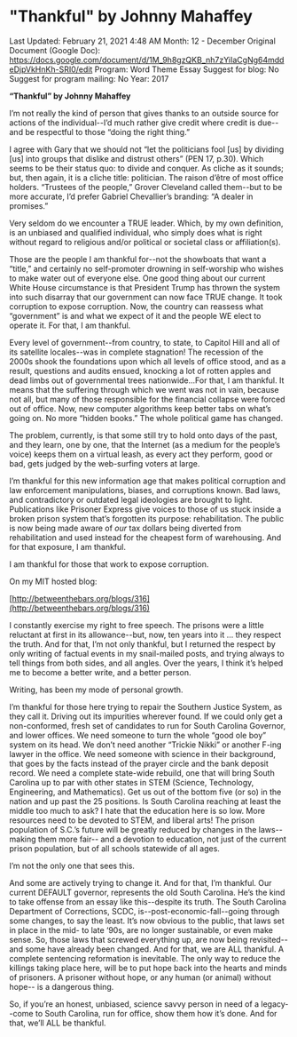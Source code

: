 # "Thankful" by Johnny Mahaffey

Last Updated: February 21, 2021 4:48 AM
Month: 12 - December
Original Document (Google Doc): https://docs.google.com/document/d/1M_9h8gzQKB_nh7zYiIaCgNg64mddeDjpVkHnKh-SRI0/edit
Program: Word Theme Essay
Suggest for blog: No
Suggest for program mailing: No
Year: 2017

**“Thankful” by Johnny Mahaffey**

I’m not really the kind of person that gives thanks to an outside source for actions of the individual--I’d much rather give credit where credit is due--and be respectful to those “doing the right thing.”

I agree with Gary that we should not “let the politicians fool [us] by dividing [us] into groups that dislike and distrust others” (PEN 17, p.30). Which seems to be their status quo: to divide and conquer. As cliche as it sounds; but, then again, it is a cliche title: politician. The raison d’être of most office holders. “Trustees of the people,” Grover Cleveland called them--but to be more accurate, I’d prefer Gabriel Chevallier’s branding: “A dealer in promises.”

Very seldom do we encounter a TRUE leader. Which, by my own definition, is an unbiased and qualified individual, who simply does what is right without regard to religious and/or political or societal class or affiliation(s).

Those are the people I am thankful for--not the showboats that want a “title,” and certainly no self-promoter drowning in self-worship who wishes to make water out of everyone else. One good thing about our current White House circumstance is that President Trump has thrown the system into such disarray that our government can now face TRUE change. It took corruption to expose corruption. Now, the country can reassess what “government” is and what we expect of it and the people WE elect to operate it. For that, I am thankful.

Every level of government--from country, to state, to Capitol Hill and all of its satellite locales--was in complete stagnation! The recession of the 2000s shook the foundations upon which all levels of office stood, and as a result, questions and audits ensued, knocking a lot of rotten apples and dead limbs out of governmental trees nationwide...For that, I am thankful. It means that the suffering through which we went was not in vain, because not all, but many of those responsible for the financial collapse were forced out of office. Now, new computer algorithms keep better tabs on what’s going on. No more “hidden books.” The whole political game has changed.

The problem, currently, is that some still try to hold onto days of the past, and they learn, one by one, that the Internet (as a medium for the people’s voice) keeps them on a virtual leash, as every act they perform, good or bad, gets judged by the web-surfing voters at large.

I’m thankful for this new information age that makes political corruption and law enforcement manipulations, biases, and corruptions known. Bad laws, and contradictory or outdated legal ideologies are brought to light. Publications like Prisoner Express give voices to those of us stuck inside a broken prison system that’s forgotten its purpose: rehabilitation. The public is now being made aware of *our* tax dollars being diverted from rehabilitation and used instead for the cheapest form of warehousing. And for that exposure, I am thankful.

I am thankful for those that work to expose corruption.

On my MIT hosted blog:

[http://betweenthebars.org/blogs/316](http://betweenthebars.org/blogs/316)

I constantly exercise my right to free speech. The prisons were a little reluctant at first in its allowance--but, now, ten years into it … they respect the truth. And for that, I’m not only thankful, but I returned the respect by only writing of factual events in my snail-mailed posts, and trying always to tell things from both sides, and all angles. Over the years, I think it’s helped me to become a better write, and a better person.

Writing, has been my mode of personal growth.

I’m thankful for those here trying to repair the Southern Justice System, as they call it. Driving out its impurities wherever found. If we could only get a non-conformed, fresh set of candidates to run for South Carolina Governor, and lower offices. We need someone to turn the whole “good ole boy” system on its head. We don’t need another “Trickie Nikki” or another F-ing lawyer in the office. We need someone with science in their background, that goes by the facts instead of the prayer circle and the bank deposit record. We need a complete state-wide rebuild, one that will bring South Carolina up to par with other states in STEM (Science, Technology, Engineering, and Mathematics). Get us out of the bottom five (or so) in the nation and up past the 25 positions. Is South Carolina reaching at least the middle too much to ask? I hate that the education here is so low. More resources need to be devoted to STEM, and liberal arts! The prison population of S.C.’s future will be greatly reduced by changes in the laws--making them more fair-- and a devotion to education, not just of the current prison population, but of all schools statewide of all ages.

I’m not the only one that sees this.

And some are actively trying to change it. And for that, I’m thankful. Our current DEFAULT governor, represents the old South Carolina. He’s the kind to take offense from an essay like this--despite its truth. The South Carolina Department of Corrections, SCDC, is--post-economic-fall--going through some changes, to say the least. It’s now obvious to the public, that laws set in place in the mid- to late ‘90s, are no longer sustainable, or even make sense. So, those laws that screwed everything up, are now being revisited-- and some have already been changed. And for that, we are ALL thankful. A complete sentencing reformation is inevitable. The only way to reduce the killings taking place here, will be to put hope back into the hearts and minds of prisoners. A prisoner without hope, or any human (or animal) without hope-- is a dangerous thing.

So, if you’re an honest, unbiased, science savvy person in need of a legacy--come to South Carolina, run for office, show them how it’s done. And for that, we’ll ALL be thankful.